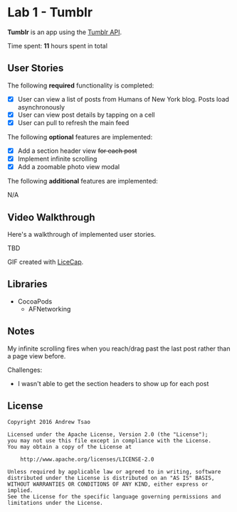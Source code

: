 # Lab 1 - Tumblr

**Tumblr** is an app using the [Tumblr API](https://www.tumblr.com/docs/en/api/v2).

Time spent: **11** hours spent in total

## User Stories

The following **required** functionality is completed:

- [x] User can view a list of posts from Humans of New York blog. Posts load asynchronously
- [x] User can view post details by tapping on a cell
- [x] User can pull to refresh the main feed

The following **optional** features are implemented:

- [x] Add a section header view ~~for each post~~ 
- [x] Implement infinite scrolling
- [x] Add a zoomable photo view modal

The following **additional** features are implemented:

N/A

## Video Walkthrough

Here's a walkthrough of implemented user stories.

TBD

GIF created with [LiceCap](http://www.cockos.com/licecap/).

## Libraries

- CocoaPods
    - AFNetworking

## Notes

My infinite scrolling fires when you reach/drag past the last post rather than a page view before.

Challenges:

- I wasn't able to get the section headers to show up for each post

## License

    Copyright 2016 Andrew Tsao

    Licensed under the Apache License, Version 2.0 (the "License");
    you may not use this file except in compliance with the License.
    You may obtain a copy of the License at

        http://www.apache.org/licenses/LICENSE-2.0

    Unless required by applicable law or agreed to in writing, software
    distributed under the License is distributed on an "AS IS" BASIS,
    WITHOUT WARRANTIES OR CONDITIONS OF ANY KIND, either express or implied.
    See the License for the specific language governing permissions and
    limitations under the License.
